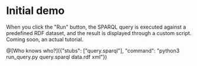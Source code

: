# Initial demo

When you click the "Run" button, the SPARQL query is executed against a predefined RDF dataset, and the result is displayed through a custom script. Coming soon, an actual tutorial.

@[Who knows who?]({"stubs": ["query.sparql"], "command": "python3 run_query.py query.sparql data.rdf xml"})
